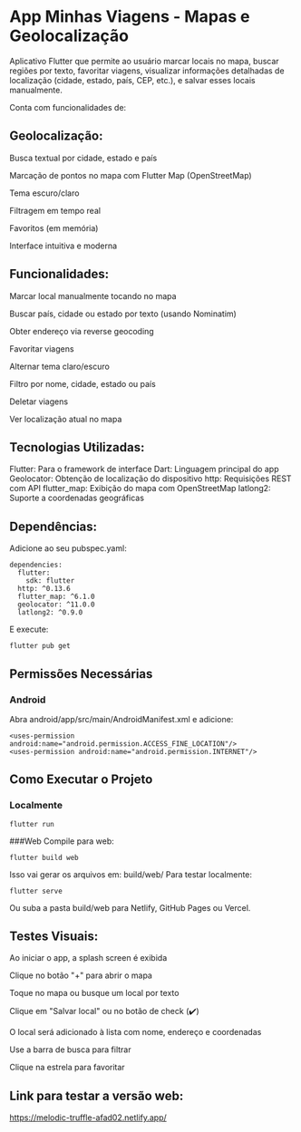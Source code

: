 # App Minhas Viagens - Mapas e Geolocalização

Aplicativo Flutter que permite ao usuário marcar locais no mapa, buscar regiões por texto, favoritar viagens, visualizar informações detalhadas de localização (cidade, estado, país, CEP, etc.), e salvar esses locais manualmente.

Conta com funcionalidades de:

## Geolocalização:

Busca textual por cidade, estado e país

Marcação de pontos no mapa com Flutter Map (OpenStreetMap)

Tema escuro/claro

Filtragem em tempo real

Favoritos (em memória)

Interface intuitiva e moderna

## Funcionalidades:
Marcar local manualmente tocando no mapa

Buscar país, cidade ou estado por texto (usando Nominatim)

Obter endereço via reverse geocoding

Favoritar viagens

Alternar tema claro/escuro

Filtro por nome, cidade, estado ou país

Deletar viagens

Ver localização atual no mapa

## Tecnologias Utilizadas:

Flutter:	Para o framework de interface
Dart:	Linguagem principal do app
Geolocator:	Obtenção de localização do dispositivo
http:	Requisições REST com API
flutter_map: 	Exibição do mapa com OpenStreetMap
latlong2:	Suporte a coordenadas geográficas

## Dependências:
Adicione ao seu pubspec.yaml:

    dependencies:
      flutter:
        sdk: flutter
      http: ^0.13.6
      flutter_map: ^6.1.0
      geolocator: ^11.0.0
      latlong2: ^0.9.0
E execute:


    flutter pub get
## Permissões Necessárias

### Android

Abra android/app/src/main/AndroidManifest.xml e adicione:


    <uses-permission android:name="android.permission.ACCESS_FINE_LOCATION"/>
    <uses-permission android:name="android.permission.INTERNET"/>

## Como Executar o Projeto
### Localmente

    flutter run

###Web
Compile para web:


    flutter build web

Isso vai gerar os arquivos em: build/web/
Para testar localmente:

    flutter serve

Ou suba a pasta build/web para Netlify, GitHub Pages ou Vercel.

## Testes Visuais:

Ao iniciar o app, a splash screen é exibida

Clique no botão "+" para abrir o mapa

Toque no mapa ou busque um local por texto

Clique em "Salvar local" ou no botão de check (✔️)

O local será adicionado à lista com nome, endereço e coordenadas

Use a barra de busca para filtrar

Clique na estrela para favoritar


 ## Link para testar a versão web:

https://melodic-truffle-afad02.netlify.app/
